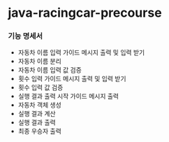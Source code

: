 # java-racingcar-precourse

### 기능 명세서

- 자동차 이름 입력 가이드 메시지 출력 및 입력 받기
- 자동차 이름 분리
- 자동차 이름 입력 값 검증
- 횟수 입력 가이드 메시지 출력 및 입력 받기
- 횟수 입력 값 검증
- 실행 결과 출력 시작 가이드 메시지 출력
- 자동차 객체 생성
- 실행 결과 계산
- 실행 결과 출력
- 최종 우승자 출력